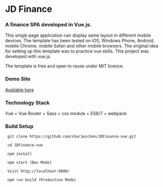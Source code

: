 # JD Finance

### A finance SPA developed in Vue.js.

This single page application can display same layout in different mobile devices. The template has been tested on iOS, Windows Phone, Android, mobile Chrome, mobile Safari and other mobile browsers. The original idea for setting up this template was to practice vue skills. This project was developed with vue.js.

The template is free and open to reuse under MIT licence.

### Demo Site

[Available here](https://charliechen.me/JDFinance-vue/)

### Technology Stack

Vue + Vue Router + Sass + css module + ES6/7 + webpack

### Build Setup

```
 git clone https://github.com/char1eschen/JDFinance-vue.git

 cd JDFinance-vue

 npm install
 
 npm start (Dev Mode)

 Visit http://localhost:9000/

 npm run build (Production Mode)
```
